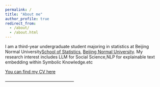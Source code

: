 ```yaml
---
permalink: /
title: "About me"
author_profile: true
redirect_from: 
  - /about/
  - /about.html
---
```


I am a third-year undergraduate student majoring in statistics at Beijing Normal University[School of Statistics](https://stat.bnu.edu.cn/), [Beijing Normal University](https://www.bnu.edu.cn/). My research interest includes LLM for Social Science,NLP for explainable text embedding within Symbolic Knowledge.etc

[You can find my CV here](https://xiaojinyu868-w.github.io/LiHao.github.io//cv/)

————————————————
